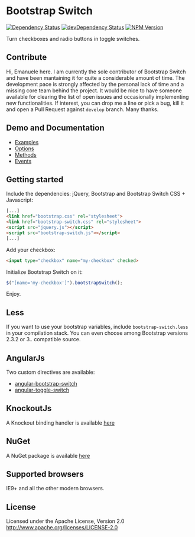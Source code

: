 # Bootstrap Switch
[![Dependency Status](https://david-dm.org/nostalgiaz/bootstrap-switch.svg?style=flat)](https://david-dm.org/nostalgiaz/bootstrap-switch)
[![devDependency Status](https://david-dm.org/nostalgiaz/bootstrap-switch/dev-status.svg?style=flat)](https://david-dm.org/nostalgiaz/bootstrap-switch#info=devDependencies)
[![NPM Version](http://img.shields.io/npm/v/bootstrap-switch.svg?style=flat)](https://www.npmjs.org/)

Turn checkboxes and radio buttons in toggle switches.

## Contribute

Hi, Emanuele here. I am currently the sole contributor of Bootstrap Switch and have been mantaining it for quite a considerable amount of time.
The development pace is strongly affected by the personal lack of time and a missing core team behind the project.
It would be nice to have someone available for clearing the list of open issues and occasionally implementing new functionalities.
If interest, you can drop me a line or pick a bug, kill it and open a Pull Request against `develop` branch.
Many thanks.

## Demo and Documentation

- [Examples](http://www.bootstrap-switch.org/examples.html)
- [Options](http://www.bootstrap-switch.org/options.html)
- [Methods](http://www.bootstrap-switch.org/methods.html)
- [Events](http://www.bootstrap-switch.org/events.html)

## Getting started

Include the dependencies: jQuery, Bootstrap and Bootstrap Switch CSS + Javascript:

``` html
[...]
<link href="bootstrap.css" rel="stylesheet">
<link href="bootstrap-switch.css" rel="stylesheet">
<script src="jquery.js"></script>
<script src="bootstrap-switch.js"></script>
[...]
```

Add your checkbox:

```html
<input type="checkbox" name="my-checkbox" checked>
```

Initialize Bootstrap Switch on it:

```javascript
$("[name='my-checkbox']").bootstrapSwitch();
```

Enjoy.

## Less

If you want to use your bootstrap variables, include `bootstrap-switch.less` in your compilation stack. You can even choose among Bootstrap versions 2.3.2 or 3.*.* compatible source.

## AngularJs

Two custom directives are available:
- [angular-bootstrap-switch](https://github.com/frapontillo/angular-bootstrap-switch)
- [angular-toggle-switch](https://github.com/JumpLink/angular-toggle-switch)

## KnockoutJs

A Knockout binding handler is available [here](https://github.com/pauloortins/knockout-bootstrap-switch)

## NuGet

A NuGet package is available [here](https://github.com/blachniet/bootstrap-switch-nuget)

## Supported browsers

IE9+ and all the other modern browsers.

## License

Licensed under the Apache License, Version 2.0
http://www.apache.org/licenses/LICENSE-2.0
